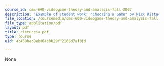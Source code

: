 ```yaml
---
course_id: cms-600-videogame-theory-and-analysis-fall-2007
description: 'Example of student work: "Choosing a Game" by Nick Ristuccia.'
file_location: /coursemedia/cms-600-videogame-theory-and-analysis-fall-2007/4c458bac8eb064c0b29ff2106d7af01d_ristuccia.pdf
file_type: application/pdf
layout: pdf
title: ristuccia.pdf
type: course
uid: 4c458bac8eb064c0b29ff2106d7af01d

---
```

None